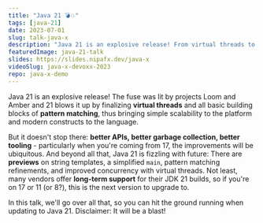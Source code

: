 ```yaml
---
title: "Java 21 💣💥"
tags: [java-21]
date: 2023-07-01
slug: talk-java-x
description: "Java 21 is an explosive release! From virtual threads to pattern matching, from better APIs, GC, and tooling to exciting previews - it's a blast."
featuredImage: java-21-talk
slides: https://slides.nipafx.dev/java-x
videoSlug: java-x-devoxx-2023
repo: java-x-demo
---
```


Java 21 is an explosive release!
The fuse was lit by projects Loom and Amber and 21 blows it up by finalizing **virtual threads** and all basic building blocks of **pattern matching**, thus bringing simple scalability to the platform and modern constructs to the language.

But it doesn't stop there: **better APIs, better garbage collection, better tooling** - particularly when you're coming from 17, the improvements will be ubiquitous.
And beyond all that, Java 21 is fizzling with future:
There are **previews** on string templates, a simplified `main`, pattern matching refinements, and improved concurrency with virtual threads.
Not least, many vendors offer **long-term support** for their JDK 21 builds, so if you're on 17 or 11 (or 8?), this is the next version to upgrade to.

In this talk, we'll go over all that, so you can hit the ground running when updating to Java 21.
Disclaimer: It will be a blast!

<!--
---
title: "Modern Java - Language, Runtime, LTS"
tags: [java-12, java-13, java-14, java-15, java-16, java-17, java-18, java-19]
date: 2017-02-23
slug: talk-java-x
description: "In this talk, I introduce the Java language features, API changes, and JVM capabilities that recent Java releases brought to the ecosystem and also discuss the current release and support model"
featuredImage: java-17
slides: https://slides.nipafx.dev/java-x
videoSlug: java-16-jlove-2020
repo: java-x-demo
---

The faster release cadence made Java more nimble and the shorter LTS cycle allows more projects to adopt it.
An increasing number of Java developers is already or will soon use Java's newest features, so lets go over them:

* new language features like sealed types, pattern matching, records, and switch expressions
* the additions to existing APIs, like `Stream`, random number generation, and socket channels
* other niceties like multi-release JARs, performance improvements, and observability

After this talk you will be prepared to get started with modern Java's most recent release.
-->
